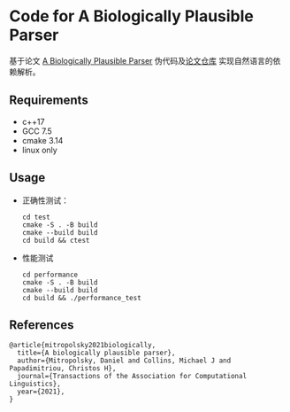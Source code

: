 # Code for A Biologically Plausible Parser

基于论文 [A Biologically Plausible Parser](https://arxiv.org/abs/2108.02189) 伪代码及[论文仓库](https://github.com/dmitropolsky/assemblies) 实现自然语言的依赖解析。 

## Requirements
* c++17
* GCC 7.5
* cmake 3.14
* linux only

## Usage
* 正确性测试：
    ```shell
    cd test
    cmake -S . -B build
    cmake --build build
    cd build && ctest
    ```
* 性能测试
    ```shell
    cd performance
    cmake -S . -B build
    cmake --build build
    cd build && ./performance_test
    ```

## References
```
@article{mitropolsky2021biologically,
  title={A biologically plausible parser},
  author={Mitropolsky, Daniel and Collins, Michael J and Papadimitriou, Christos H},
  journal={Transactions of the Association for Computational Linguistics},
  year={2021},
}
```